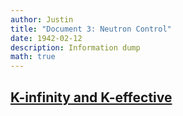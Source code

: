 ```yaml
---
author: Justin
title: "Document 3: Neutron Control"
date: 1942-02-12
description: Information dump
math: true
---
```


## <ins>K-infinity and K-effective</ins>

